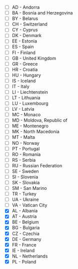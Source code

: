 - [ ] AD - Andorra
- [ ] BA - Bosnia and Herzegovina
- [ ] BY - Belarus
- [ ] CH - Switzerland
- [ ] CY - Cyprus
- [ ] DK - Denmark
- [ ] EE - Estonia
- [ ] ES - Spain
- [ ] FI - Finland
- [ ] GB - United Kingdom
- [ ] GR - Greece
- [ ] HR - Croatia
- [ ] HU - Hungary
- [ ] IS - Iceland
- [ ] IT - Italy
- [ ] LI - Liechtenstein
- [ ] LT - Lithuania
- [ ] LU - Luxembourg
- [ ] LV - Latvia
- [ ] MC - Monaco
- [ ] MD - Moldova, Republic of
- [ ] ME - Montenegro
- [ ] MK - North Macedonia
- [ ] MT - Malta
- [ ] NO - Norway
- [ ] PT - Portugal
- [ ] RO - Romania
- [ ] RS - Serbia
- [ ] RU - Russian Federation
- [ ] SE - Sweden
- [ ] SI - Slovenia
- [ ] SK - Slovakia
- [ ] SM - San Marino
- [ ] TR - Turkey
- [ ] UA - Ukraine
- [ ] VA - Vatican City
- [x] AL - Albania
- [x] AT - Austria
- [x] BE - Belgium
- [x] BG - Bulgaria
- [x] CZ - Czechia
- [x] DE - Germany
- [x] FR - France
- [x] IE - Ireland
- [x] NL - Netherlands
- [x] PL - Poland
